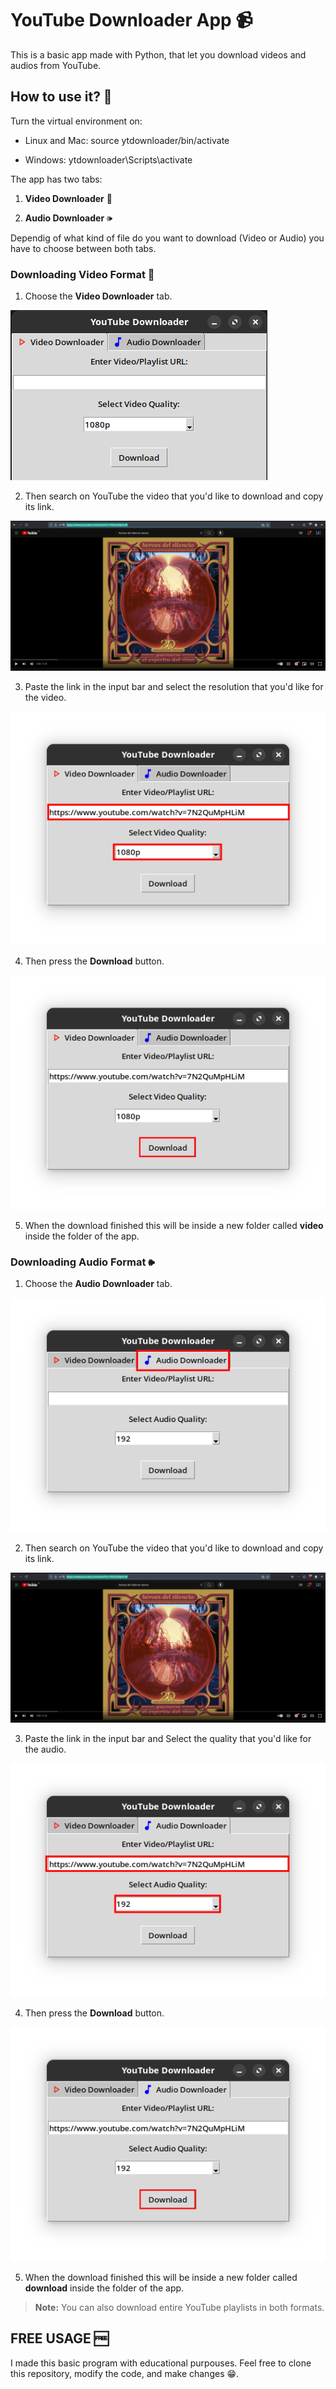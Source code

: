 # YouTube Downloader App 📹

This is a basic app made with Python, that let you download videos and audios from YouTube.

## How to use it? 🤔

Turn the virtual environment on:

* Linux and Mac: source ytdownloader/bin/activate

* Windows: ytdownloader\Scripts\activate

The app has two tabs:

1. **Video Downloader** 📼

2. **Audio Downloader** 🕪

Dependig of what kind of file do you want to download (Video or Audio) you have to choose between both tabs.

### Downloading Video Format 📼

1. Choose the **Video Downloader** tab.

![screenshot](Screenshots/shot_1.png)

2. Then search on YouTube the video that you'd like to download and copy its link.

![screenshot](Screenshots/shot_2.png)

3. Paste the link in the input bar and select the resolution that you'd like for the video.

![screenshots](Screenshots/shot_3.png)


4. Then press the **Download** button.

![screenshots](Screenshots/shot_4.png)

5. When the download finished this will be inside a new folder called **video** inside the folder of the app.


### Downloading Audio Format 🕪

1. Choose the **Audio Downloader** tab.

![screenshots](Screenshots/shot_5.png)

2. Then search on YouTube the video that you'd like to download and copy its link.

![screenshot](Screenshots/shot_2.png)

3. Paste the link in the input bar and Select the quality that you'd like for the audio.

![screenshot](Screenshots/shot_6.png)

4. Then press the **Download** button.

![screenshot](Screenshots/shot_7.png)

5. When the download finished this will be inside a new folder called **download** inside the folder of the app.

> **Note:** You can also download entire YouTube playlists in both formats.

## FREE USAGE 🆓

I made this basic program with educational purpouses.
Feel free to clone this repository, modify the code, and make changes 😁.

